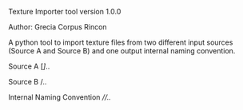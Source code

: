 
Texture Importer tool version 1.0.0

Author: Grecia Corpus Rincon

A python tool to import texture files 
from two different input sources (Source A and Source B) 
and one output internal naming convention.

Source A
	<DESC>[_<VAR>]_<TYPE>.<UDIM>.<EXT>

Source B
	<TYPE>/<DESC>.<UDIM>.<EXT>

Internal Naming Convention
	<VAR>/<DESC>/<TYPE>.<UDIM>.<EXT>

